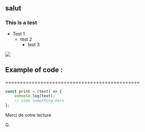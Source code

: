 ## salut

### This is a test

- Test 1
    - test 2
        - test 3

<img src="https://res.cloudinary.com/dtpgi0zck/image/upload/s--wUIecSnI--/c_fit,h_580,w_860/v1/EducationHub/photos/earths-interior.jpg">

Example of code :
---------------------------------------------------------------
==============================================

```js
const print = (text) => {
    console.log(text);
    // code something here
};
```

Merci de votre lecture

G.